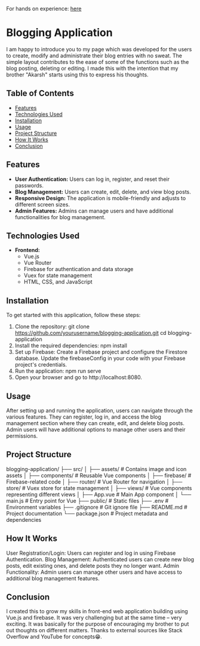 For hands on experience: [here](https://g-akarsh-monu.netlify.app/)

# Blogging Application

I am happy to introduce you to my page which was developed for the users to create, modify and administrate their blog entries with no sweat. The simple layout contributes to the ease of some of the functions such as the blog posting, deleting or editing. I made this with the intention that my brother "Akarsh" starts using this to express his thoughts.

## Table of Contents

- [Features](#features)
- [Technologies Used](#technologies-used)
- [Installation](#installation)
- [Usage](#usage)
- [Project Structure](#project-structure)
- [How It Works](#how-it-works)
- [Conclusion](#conclusion)

## Features

- **User Authentication:** Users can log in, register, and reset their passwords.
- **Blog Management:** Users can create, edit, delete, and view blog posts.
- **Responsive Design:** The application is mobile-friendly and adjusts to different screen sizes.
- **Admin Features:** Admins can manage users and have additional functionalities for blog management.

## Technologies Used

- **Frontend:**
  - Vue.js
  - Vue Router
  - Firebase for authentication and data storage
  - Vuex for state management
  - HTML, CSS, and JavaScript

## Installation

To get started with this application, follow these steps:

1. Clone the repository:
   git clone https://github.com/yourusername/blogging-application.git
   cd blogging-application
2. Install the required dependencies:
    npm install
3. Set up Firebase:
    Create a Firebase project and configure the Firestore database.
    Update the firebaseConfig in your code with your Firebase project's credentials.
4. Run the application:
    npm run serve
5. Open your browser and go to http://localhost:8080.

## Usage

After setting up and running the application, users can navigate through the various features. They can register, log in, and access the blog management section where they can create, edit, and delete blog posts. Admin users will have additional options to manage other users and their permissions.

## Project Structure

blogging-application/
├── src/
│   ├── assets/              # Contains image and icon assets
│   ├── components/          # Reusable Vue components
│   ├── firebase/            # Firebase-related code
│   ├── router/              # Vue Router for navigation
│   ├── store/               # Vuex store for state management
│   ├── views/               # Vue components representing different views
│   ├── App.vue              # Main App component
│   └── main.js              # Entry point for Vue
├── public/                  # Static files
├── .env                     # Environment variables
├── .gitignore               # Git ignore file
├── README.md                # Project documentation
└── package.json             # Project metadata and dependencies


## How It Works

User Registration/Login: Users can register and log in using Firebase Authentication.
Blog Management: Authenticated users can create new blog posts, edit existing ones, and delete posts they no longer want.
Admin Functionality: Admin users can manage other users and have access to additional blog management features.

## Conclusion
I created this to grow my skills in front-end web application building using Vue.js and firebase. It was very challenging but at the same time – very exciting. It was basically for the purpose of encouraging my brother to put out thoughts on different matters. Thanks to external sources like Stack Overflow and YouTube for concepts😁.
